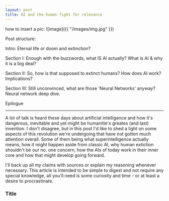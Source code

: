 ```yaml
---
layout: post
title: AI and the human fight for relevance
---
```


how to insert a pic:
![image]({{ "/images/img.jpg" }})

Post structure:

Intro: Eternal life or doom and extinction?

Section I: Enough with the buzzwords, what IS AI actually?
What is AI & why it is a big deal?

Section II: So, how is that supposed to extinct humans?
How does AI work? Implications?

Section III: Still unconvinced, what are those 'Neural Networks' anyway?
Neural network deep dive.

Epilogue

--------------------------------------------------------------------------------------------------------------------

A lot of talk is heard these days about artificial intelligence and how it's dangerous, inevitable and yet might be humanitie's greates (and last) invention. I don't disagree, but in this post I'd like to shed a light on some aspects of this revolution we're undergoing that have not gotten much attention overall. Some of them being what superintelligence actually means, how it might happen aside from classic AI, why human extiction shouldn't be our no. one concern, how the AIs of today work in their inner core and how that might develop going forward.

I'll back up all my claims with sources or explain my reasoning whenever necessary. This article is intended to be simple to digest and not require any special knowledge, all you'll need is some curiosity and time - or at least a desire to procrastinate.

### Title

